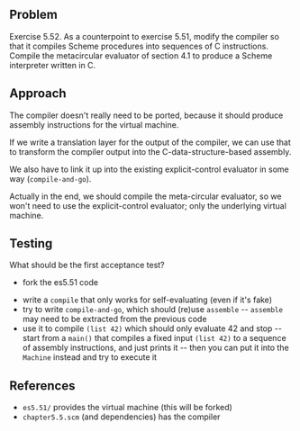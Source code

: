 ## Problem

Exercise 5.52. As a counterpoint to exercise 5.51, modify the compiler so that it compiles Scheme procedures into
sequences of C instructions. Compile the metacircular evaluator of section 4.1 to produce a Scheme interpreter
written in C.

## Approach

The compiler doesn't really need to be ported, because it should produce assembly instructions for the virtual machine.

If we write a translation layer for the output of the compiler, we can use that to transform the compiler output into the C-data-structure-based assembly.

We also have to link it up into the existing explicit-control evaluator in some way (`compile-and-go`).

Actually in the end, we should compile the meta-circular evaluator, so we won't need to use the explicit-control evaluator; only the underlying virtual machine.

## Testing

What should be the first acceptance test?

+ fork the es5.51 code
- write a `compile` that only works for self-evaluating (even if it's fake)
- try to write `compile-and-go`, which should (re)use `assemble`
-- `assemble` may need to be extracted from the previous code
- use it to compile `(list 42)` which should only evaluate 42 and stop
-- start from a `main()` that compiles a fixed input `(list 42)` to a sequence of assembly instructions, and just prints it
-- then you can put it into the `Machine` instead and try to execute it

## References

- `es5.51/` provides the virtual machine (this will be forked)
- `chapter5.5.scm` (and dependencies) has the compiler
